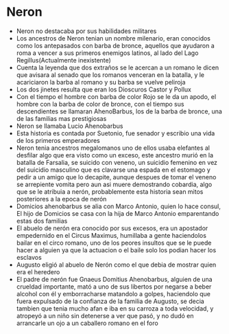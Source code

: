 # Neron
- Neron no destacaba por sus habilidades militares
- Los ancestros de Neron tenian un nombre milenario, eran conocidos como los antepasados con barba de bronce, aquellos que ayudaron a roma a vencer a sus primeros enemigos latinos, al lado del Lago Regillus(Actualmente inexistente)
- Cuenta la leyenda que dos extraños se le acercan a un romano le dicen que avisara al senado que los romanos venceran en la batalla, y le acariciaron la barba al romano y su barba se vuelve peliroja
- Los dos jinetes resulta que eran los Dioscuros Castor y Pollux
- Con el tiempo el hombre con barba de color Rojo se le da un apodo, el hombre con la barba de color de bronce, con el tiempo sus descendientes se llamaran AhenoBarbus, los de la barba de bronce, una de las familias mas prestigiosas
- Neron se llamaba Lucio Ahenobarbus
- Esta historia es contada por Suetonio, fue senador y escribio una vida de los primeros emperadores
- Neron tenia ancestros megalomanos uno de ellos usaba elefantes al desfilar algo que era visto como un exceso, este ancestro murió en la batalla de Farsalia, se suicido con veneno, un suicidio femenino en vez del suicidio masculino que es clavarse una espada en el estomago y pedir a un amigo que lo decapite, aunque despues de tomar el veneno se arrepiente vomita pero aun asi muere demostrando cobardia, algo que se le atribuia a nerón, probablemente esta historia sean mitos posteriores a la epoca de nerón
- Domicios ahenobarbus se alia con Marco Antonio, quien lo hace consul, El hijo de Domicios se casa con la hija de Marco Antonio emparentando estas dos familias
- El abuelo de nerón era conocido por sus excesos, era un apostador empedernido en el Circus Maximus, humillaba a gente haciendolos bailar en el circo romano, uno de los peores insultos que se le puede hacer a alguien ya que la actuacion o el baile solo los podian hacer los esclavos
- Augusto eligió al abuelo de Nerón como el que debia de mostrar quien era el heredero
- El padre de nerón fue Gnaeus Domitius Ahenobarbus, alguien de una crueldad importante, mató a uno de sus libertos por negarse a beber alcohol con él y emborracharse matandolo a golpes, haciendolo que fuera expulsado de la confianza de la familia de Augusto, se decia tambien que tenia mucho afan e iba en su carroza a toda velocidad, y atropeyó a un niño sin detenerse a ver que pasó, y no dudó en arrancarle un ojo a un caballero romano en el foro